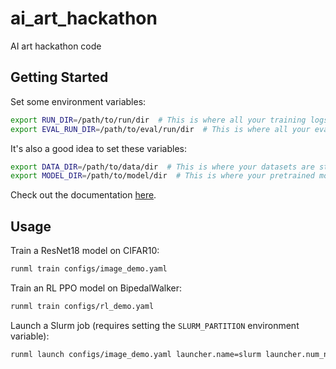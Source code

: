# ai_art_hackathon

AI art hackathon code

## Getting Started

Set some environment variables:

```bash
export RUN_DIR=/path/to/run/dir  # This is where all your training logs and checkpoints will be written
export EVAL_RUN_DIR=/path/to/eval/run/dir  # This is where all your evaluation logs will be written
```

It's also a good idea to set these variables:

```bash
export DATA_DIR=/path/to/data/dir  # This is where your datasets are stored
export MODEL_DIR=/path/to/model/dir  # This is where your pretrained models are stored
```

Check out the documentation [here](https://ml.bolte.cc/getting_started.html).

## Usage

Train a ResNet18 model on CIFAR10:

```bash
runml train configs/image_demo.yaml
```

Train an RL PPO model on BipedalWalker:

```bash
runml train configs/rl_demo.yaml
```

Launch a Slurm job (requires setting the `SLURM_PARTITION` environment variable):

```bash
runml launch configs/image_demo.yaml launcher.name=slurm launcher.num_nodes=1 launcher.gpus_per_node=1
```
